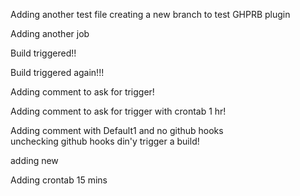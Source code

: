 Adding another test file
creating a new branch to test GHPRB plugin  


Adding another job  


Build triggered!!  


Build triggered again!!!  

Adding comment to ask for trigger!  

Adding comment to ask for trigger with crontab 1 hr!  

Adding comment with Default1 and no github hooks  
unchecking github hooks din'y trigger a build!

adding new

Adding crontab 15 mins
